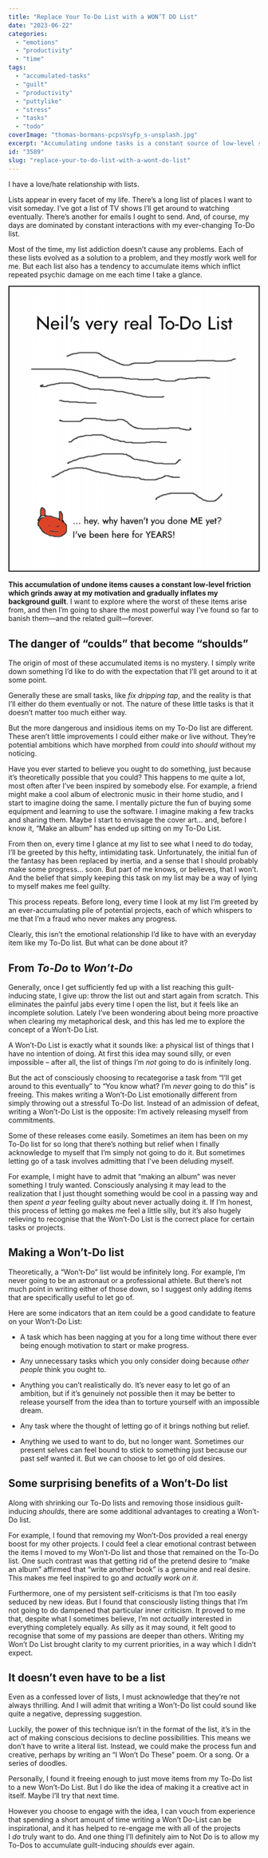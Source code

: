 ```yaml
---
title: "Replace Your To-Do List with a WON’T DO List"
date: "2023-06-22"
categories: 
  - "emotions"
  - "productivity"
  - "time"
tags: 
  - "accumulated-tasks"
  - "guilt"
  - "productivity"
  - "puttylike"
  - "stress"
  - "tasks"
  - "todo"
coverImage: "thomas-bormans-pcpsVsyFp_s-unsplash.jpg"
excerpt: "Accumulating undone tasks is a constant source of low-level stress. Here's the most powerful way I’ve found to banish them."
id: "3589"
slug: "replace-your-to-do-list-with-a-wont-do-list"
---
```


I have a love/hate relationship with lists.

<!--more-->

Lists appear in every facet of my life. There’s a long list of places I want to visit someday. I’ve got a list of TV shows I’ll get around to watching eventually. There’s another for emails I ought to send. And, of course, my days are dominated by constant interactions with my ever-changing To-Do list.

Most of the time, my list addiction doesn’t cause any problems. Each of these lists evolved as a solution to a problem, and they _mostly_ work well for me. But each list also has a tendency to accumulate items which inflict repeated psychic damage on me each time I take a glance.

![](images/illustration-901x1024.png)

**This accumulation of undone items causes a constant low-level friction which grinds away at my motivation and gradually inflates my background guilt**. I want to explore where the worst of these items arise from, and then I’m going to share the most powerful way I’ve found so far to banish them—and the related guilt—forever.

## The danger of “coulds” that become “shoulds”

The origin of most of these accumulated items is no mystery. I simply write down something I’d like to do with the expectation that I’ll get around to it at some point. 

Generally these are small tasks, like _fix dripping tap_, and the reality is that I’ll either do them eventually or not. The nature of these little tasks is that it doesn’t matter too much either way.

But the more dangerous and insidious items on my To-Do list are different. These aren’t little improvements I could either make or live without. They’re potential ambitions which have morphed from _could_ into _should_ without my noticing.

Have you ever started to believe you ought to do something, just because it’s theoretically possible that you could? This happens to me quite a lot, most often after I’ve been inspired by somebody else. For example, a friend might make a cool album of electronic music in their home studio, and I start to imagine doing the same. I mentally picture the fun of buying some equipment and learning to use the software. I imagine making a few tracks and sharing them. Maybe I start to envisage the cover art… and, before I know it, “Make an album” has ended up sitting on my To-Do List.

From then on, every time I glance at my list to see what I need to do today, I’ll be greeted by this hefty, intimidating task. Unfortunately, the initial fun of the fantasy has been replaced by inertia, and a sense that I should probably make some progress… soon. But part of me knows, or believes, that I won’t. And the belief that simply keeping this task on my list may be a way of lying to myself makes me feel guilty.

This process repeats. Before long, every time I look at my list I’m greeted by an ever-accumulating pile of potential projects, each of which whispers to me that I’m a fraud who never makes any progress.

Clearly, this isn’t the emotional relationship I’d like to have with an everyday item like my To-Do list. But what can be done about it?

## From _To-Do_ to _Won’t-Do_

Generally, once I get sufficiently fed up with a list reaching this guilt-inducing state, I give up: throw the list out and start again from scratch. This eliminates the painful jabs every time I open the list, but it feels like an incomplete solution. Lately I’ve been wondering about being more proactive when clearing my metaphorical desk, and this has led me to explore the concept of a Won’t-Do List.

A Won’t-Do List is exactly what it sounds like: a physical list of things that I have no intention of doing. At first this idea may sound silly, or even impossible – after all, the list of things I’m _not_ going to do is infinitely long.

But the act of consciously choosing to recategorise a task from “I’ll get around to this eventually” to “You know what? I’m _never_ going to do this” is freeing. This makes writing a Won’t-Do List emotionally different from simply throwing out a stressful To-Do list. Instead of an admission of defeat, writing a Won’t-Do List is the opposite: I’m actively releasing myself from commitments.

Some of these releases come easily. Sometimes an item has been on my To-Do list for so long that there’s nothing but relief when I finally acknowledge to myself that I’m simply not going to do it. But sometimes letting go of a task involves admitting that I’ve been deluding myself.

For example, I might have to admit that “making an album” was never something I truly wanted. Consciously analysing it may lead to the realization that I just thought something would be cool in a passing way and then _spent a year_ feeling guilty about never actually doing it. If I’m honest, this process of letting go makes me feel a little silly, but it’s also hugely relieving to recognise that the Won’t-Do List is the correct place for certain tasks or projects.

## Making a Won’t-Do list

Theoretically, a “Won’t-Do” list would be infinitely long. For example, I’m never going to be an astronaut or a professional athlete. But there’s not much point in writing either of those down, so I suggest only adding items that are specifically useful to let go of.

Here are some indicators that an item could be a good candidate to feature on your Won’t-Do List:

- A task which has been nagging at you for a long time without there ever being enough motivation to start or make progress.

- Any unnecessary tasks which you only consider doing because _other people_ think you ought to.

- Anything you can’t realistically do. It’s never easy to let go of an ambition, but if it’s genuinely not possible then it may be better to release yourself from the idea than to torture yourself with an impossible dream.

- Any task where the thought of letting go of it brings nothing but relief.

- Anything we used to want to do, but no longer want. Sometimes our present selves can feel bound to stick to something just because our past self wanted it. But we can choose to let go of old desires.

## Some surprising benefits of a Won’t-Do list

Along with shrinking our To-Do lists and removing those insidious guilt-inducing _shoulds_, there are some additional advantages to creating a Won’t-Do list.

For example, I found that removing my Won’t-Dos provided a real energy boost for my other projects. I could feel a clear emotional contrast between the items I moved to my Won’t-Do list and those that remained on the To-Do list. One such contrast was that getting rid of the pretend desire to “make an album” affirmed that “write another book” is a genuine and real desire. This makes me feel inspired to go and _actually work on it_.

Furthermore, one of my persistent self-criticisms is that I’m too easily seduced by new ideas. But I found that consciously listing things that I’m not going to do dampened that particular inner criticism. It proved to me that, despite what I sometimes believe, I’m not _actually_ interested in everything completely equally. As silly as it may sound, it felt good to recognise that some of my passions are deeper than others. Writing my Won’t Do List brought clarity to my current priorities, in a way which I didn’t expect.

## It doesn’t even have to be a list

Even as a confessed lover of lists, I must acknowledge that they’re not always thrilling. And I will admit that writing a Won’t-Do list could sound like quite a negative, depressing suggestion.

Luckily, the power of this technique isn’t in the format of the list, it’s in the act of making conscious decisions to decline possibilities. This means we don’t have to write a literal list. Instead, we could make the process fun and creative, perhaps by writing an “I Won’t Do These” poem. Or a song. Or a series of doodles.

Personally, I found it freeing enough to just move items from my To-Do list to a new Won’t-Do List. But I do like the idea of making it a creative act in itself. Maybe I’ll try that next time.

However you choose to engage with the idea, I can vouch from experience that spending a short amount of time writing a Won’t Do-List can be inspirational, and it has helped to re-engage me with all of the projects I _do_ truly want to do. And one thing I’ll definitely aim to Not Do is to allow my To-Dos to accumulate guilt-inducing _shoulds_ ever again.
